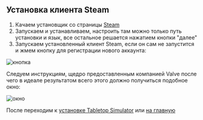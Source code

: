 ## Установка клиента Steam

1. Качаем установщик со страницы [Steam](https://store.steampowered.com/about/)
2. Запускаем и устанавливаем, настроить там можно только путь установки и язык, все остальное решается нажатием кнопки "далее"
3. Запускаем установленный клиент Steam, если он сам не запустится и жмем кнопку для регистрации нового аккаунта:

![кнопка](https://imgur.com/FRj3dha)

Следуем инструкциям, щедро предоставленным компанией Valve после чего в идеале результатом всего этого должно получиться подобное окно:

![окно](https://imgur.com/DkT3fcp)

После переходим к [установке Tabletop Simulator](https://peach-papaya.github.io/social-distancing-tabletop-games/tts)
или [на главную](https://peach-papaya.github.io/social-distancing-tabletop-games/index)
